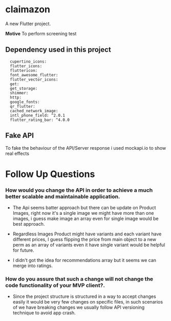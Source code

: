 # claimazon

A new Flutter project.

**Motive**
To perform screening test

## Dependency used in this project

```
  cupertino_icons:
  flutter_icons:
  fluttericon:
  font_awesome_flutter:
  flutter_vector_icons:
  get:
  get_storage:
  shimmer:
  http:
  google_fonts:
  qr_flutter:
  cached_network_image:
  intl_phone_field: ^2.0.1
  flutter_rating_bar: ^4.0.0
```

## Fake API

To fake the behaviour of the API/Server response i used mockapi.io to show real effects

# Follow Up Questions

### How would you change the API in order to achieve a much better scalable and maintainable application.

- The Api seems batter approach but there can be update on Product Images, right now it's a single image we might have more than one images, i guess make image an array even for single image would be best approach.

- Regardless Images Product might have variants and each variant have different prices, I guess flipping the price from main object to a new perm as an array of variants even it have single variant would be helpful for future.

- I didn't got the idea for recommendations array but it seems we can merge into ratings.

### How do you assure that such a change will not change the code functionality of your MVP client?.

- Since the project structure is structured in a way to accept changes easily it would be very few changes on specific files, in such scenarios of we have breaking changes we usually follow API versioning technique to avoid app crash.
